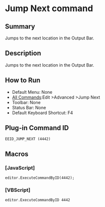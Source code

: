 # Jump Next command

## Summary

Jumps to the next location in the Output Bar.

## Description

Jumps to the next location in the Output Bar.

## How to Run

- Default Menu: None
- [All Commands](../tools/all_commands):Edit \>Advanced
\>Jump Next
- Toolbar: None
- Status Bar: None
- Default Keyboard Shortcut: F4

## Plug-in Command ID

```
EEID_JUMP_NEXT (4442)```

## Macros

### \[JavaScript\]

```
editor.ExecuteCommandByID(4442);
```

### \[VBScript\]

```
editor.ExecuteCommandByID 4442
```

